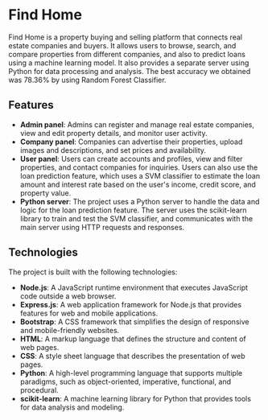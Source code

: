 # Find Home

Find Home is a property buying and selling platform that connects real estate companies and buyers. It allows users to browse, search, and compare properties from different companies, and also to predict loans using a machine learning model. It also provides a separate server using Python for data processing and analysis.
The best accuracy we obtained was 78.36% by using Random Forest Classifier.

## Features

- **Admin panel**: Admins can register and manage real estate companies, view and edit property details, and monitor user activity.
- **Company panel**: Companies can advertise their properties, upload images and descriptions, and set prices and availability.
- **User panel**: Users can create accounts and profiles, view and filter properties, and contact companies for inquiries. Users can also use the loan prediction feature, which uses a SVM classifier to estimate the loan amount and interest rate based on the user's income, credit score, and property value.
- **Python server**: The project uses a Python server to handle the data and logic for the loan prediction feature. The server uses the scikit-learn library to train and test the SVM classifier, and communicates with the main server using HTTP requests and responses.

## Technologies

The project is built with the following technologies:

- **Node.js**: A JavaScript runtime environment that executes JavaScript code outside a web browser.
- **Express.js**: A web application framework for Node.js that provides features for web and mobile applications.
- **Bootstrap**: A CSS framework that simplifies the design of responsive and mobile-friendly websites.
- **HTML**: A markup language that defines the structure and content of web pages.
- **CSS**: A style sheet language that describes the presentation of web pages.
- **Python**: A high-level programming language that supports multiple paradigms, such as object-oriented, imperative, functional, and procedural.
- **scikit-learn**: A machine learning library for Python that provides tools for data analysis and modeling.
